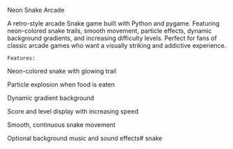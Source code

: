    Neon Snake Arcade

A retro-style arcade Snake game built with Python and pygame. Featuring neon-colored snake trails, smooth movement, particle effects, dynamic background gradients, and increasing difficulty levels. Perfect for fans of classic arcade games who want a visually striking and addictive experience.

    Features:

Neon-colored snake with glowing trail

Particle explosion when food is eaten

Dynamic gradient background

Score and level display with increasing speed

Smooth, continuous snake movement

Optional background music and sound effects# snake
